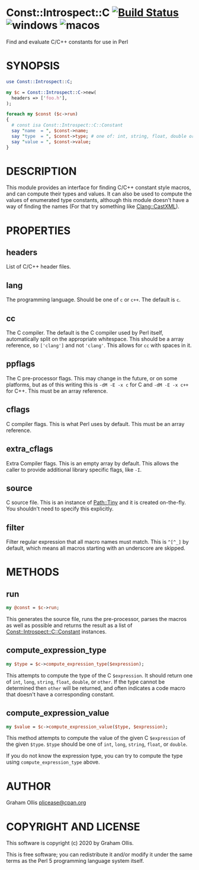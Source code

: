 # Const::Introspect::C [![Build Status](https://travis-ci.org/PerlFFI/Const-Introspect-C.svg)](http://travis-ci.org/PerlFFI/Const-Introspect-C) ![windows](https://github.com/PerlFFI/Const-Introspect-C/workflows/windows/badge.svg) ![macos](https://github.com/PerlFFI/Const-Introspect-C/workflows/macos/badge.svg)

Find and evaluate C/C++ constants for use in Perl

# SYNOPSIS

```perl
use Const::Introspect::C;

my $c = Const::Introspect::C->new(
  headers => ['foo.h'],
);

foreach my $const ($c->run)
{
  # const isa Const::Introspect::C::Constant
  say "name  = ", $const->name;
  say "type  = ", $const->type; # one of: int, string, float, double or "other"
  say "value = ", $const->value;
}
```

# DESCRIPTION

This module provides an interface for finding C/C++ constant style macros, and can
compute their types and values.  It can also be used to compute the values of
enumerated type constants, although this module doesn't have a way of finding
the names (For that try something like [Clang::CastXML](https://metacpan.org/pod/Clang::CastXML)).

# PROPERTIES

## headers

List of C/C++ header files.

## lang

The programming language.  Should be one of `c` or `c++`.  The default is `c`.

## cc

The C compiler.  The default is the C compiler used by Perl itself,
automatically split on the appropriate whitespace.
This should be a array reference, so `['clang']` and not `'clang'`.
This allows for `cc` with spaces in it.

## ppflags

The C pre-processor flags.  This may change in the future, or on some platforms, but as of
this writing this is `-dM -E -x c` for C and `-dM -E -x c++` for C++.  This must be an
array reference.

## cflags

C compiler flags.  This is what Perl uses by default.  This must be an array reference.

## extra\_cflags

Extra Compiler flags.  This is an empty array by default.  This allows the caller to provide additional
library specific flags, like `-I`.

## source

C source file.  This is an instance of [Path::Tiny](https://metacpan.org/pod/Path::Tiny) and it is created on-the-fly.  You shouldn't
need to specify this explicitly.

## filter

Filter regular expression that all macro names must match.  This is `^[^_]` by default, which means
all macros starting with an underscore are skipped.

# METHODS

## run

```perl
my @const = $c->run;
```

This generates the source file, runs the pre-processor, parses the macros as well as possible and
returns the result as a list of [Const::Introspect::C::Constant](https://metacpan.org/pod/Const::Introspect::C::Constant) instances.

## compute\_expression\_type

```perl
my $type = $c->compute_expression_type($expression);
```

This attempts to compute the type of the C `$expression`.  It should
return one of `int`, `long`, `string`, `float`, `double`, or `other`.
If the type cannot be determined then `other` will be returned, and
often indicates a code macro that doesn't have a  corresponding
constant.

## compute\_expression\_value

```perl
my $value = $c->compute_expression_value($type, $expression);
```

This method attempts to compute the value of the given C `$expression` of
the given `$type`.  `$type` should be one of  `int`, `long`, `string`,
`float`, or `double`.

If you do not know the expression type, you can try to compute the type
using `compute_expression_type` above.

# AUTHOR

Graham Ollis <plicease@cpan.org>

# COPYRIGHT AND LICENSE

This software is copyright (c) 2020 by Graham Ollis.

This is free software; you can redistribute it and/or modify it under
the same terms as the Perl 5 programming language system itself.
